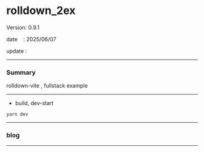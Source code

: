 ﻿# rolldown_2ex

 Version: 0.9.1

 date    : 2025/06/07
 
 update  :

***
### Summary

rolldown-vite , fullstack example

***
* build, dev-start

```
yarn dev
```

***
### blog 

***

